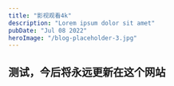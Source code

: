 ```yaml
---
title: "影视观看4k"
description: "Lorem ipsum dolor sit amet"
pubDate: "Jul 08 2022"
heroImage: "/blog-placeholder-3.jpg"
---
```


## 测试，今后将永远更新在这个网站
